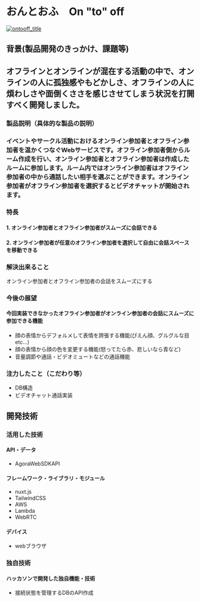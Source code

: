 # おんとおふ　On "to" off

[![ontooff_title](https://user-images.githubusercontent.com/38809639/139520649-dd5fbc1b-99bf-41d1-962e-364a9426fe0c.png)](https://youtu.be/RGwDRSMfGMI)

## 背景(製品開発のきっかけ、課題等)
## オフラインとオンラインが混在する活動の中で、オンラインの人に孤独感やもどかしさ、オフラインの人に煩わしさや面倒くささを感じさせてしまう状況を打開すべく開発しました。
### 製品説明（具体的な製品の説明）
### イベントやサークル活動におけるオンライン参加者とオフライン参加者を温かくつなぐWebサービスです。オフライン参加者側からルーム作成を行い、オンライン参加者とオフライン参加者は作成したルームに参加します。ルーム内ではオンライン参加者はオフライン参加者の中から通話したい相手を選ぶことができます。オンライン参加者がオフライン参加者を選択するとビデオチャットが開始されます。
### 特長
#### 1. オンライン参加者とオフライン参加者がスムーズに会話できる
#### 2. オンライン参加者が任意のオフライン参加者を選択して自由に会話スペースを移動できる

### 解決出来ること
オンライン参加者とオフライン参加者の会話をスムーズにする
### 今後の展望
#### 今回実装できなかったオフライン参加者がオンライン参加者の会話にスムーズに参加できる機能
* 顔の表情からデフォルメして表情を誇張する機能(ぴえん顔、グルグルな目 etc...)
* 顔の表情から顔の色を変更する機能(怒ってたら赤、悲しいなら青など)
* 音量調節や通話・ビデオミュートなどの通話機能
### 注力したこと（こだわり等）
* DB構造
* ビデオチャット通話実装

## 開発技術
### 活用した技術
#### API・データ
* AgoraWebSDKAPI

#### フレームワーク・ライブラリ・モジュール
* nuxt.js
* TailwindCSS
* AWS
* Lambda
* WebRTC

#### デバイス
* webブラウザ

### 独自技術
#### ハッカソンで開発した独自機能・技術
* 接続状態を管理するDBのAPI作成
